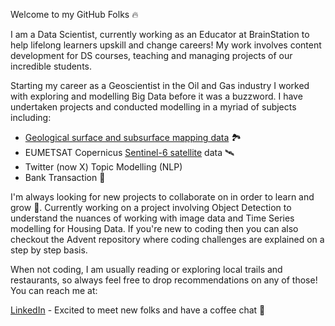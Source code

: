 Welcome to my GitHub Folks 🔥

I am a Data Scientist, currently working as an Educator at BrainStation to help lifelong learners upskill and change careers! My work involves content development for DS courses, teaching and managing projects of our incredible students.

Starting my career as a Geoscientist in the Oil and Gas industry I worked with exploring and modelling Big Data before it was a buzzword. I have undertaken projects and conducted modelling in a myriad of subjects including:
- [Geological surface and subsurface mapping data](https://www.searchanddiscovery.com/pdfz/documents/2014/30382chitransh/ndx_chitransh.pdf.html) 🏞️
- EUMETSAT Copernicus [Sentinel-6 satellite](https://www.eumetsat.int/sentinel-6) data 🛰️
- Twitter (now X) Topic Modelling (NLP) 
- Bank Transaction 🏦

I'm always looking for new projects to collaborate on in order to learn and grow 🌱. Currently working on a project involving Object Detection to understand the nuances of working with image data and Time Series modelling for Housing Data. If you're new to coding then you can also checkout the Advent repository where coding challenges are explained on a step by step basis. 

When not coding, I am usually reading or exploring local trails and restaurants, so always feel free to drop recommendations on any of those!
You can reach me at:  
  
[LinkedIn](https://www.linkedin.com/in/schitransh/) - Excited to meet new folks and have a coffee chat 💬
